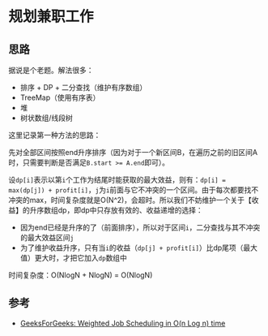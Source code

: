# 规划兼职工作

## 思路

据说是个老题。解法很多：

- 排序 + DP + 二分查找（维护有序数组）
- TreeMap（使用有序表）
- 堆
- 树状数组/线段树

这里记录第一种方法的思路：

先对全部区间按照end升序排序（因为对于一个新区间B，在遍历之前的旧区间A时，只需要判断是否满足`B.start >= A.end`即可）。

设`dp[i]`表示以第`i`个工作为结尾时能获取的最大效益，则有：`dp[i] = max(dp[j]) + profit[i]`，`j`为`i`前面与它不冲突的一个区间。由于每次都要找不冲突的max，时间复杂度就是O(N^2)，会超时。所以我们不妨维护一个关于【收益】的升序数组dp，即dp中只存放有效的、收益递增的选择：

- 因为end已经是升序的了（前面排序），所以对于区间`i`，二分查找与其不冲突的最大效益区间`j`
- 为了维护收益升序，只有当`i`的收益（`dp[j] + profit[i]`）比dp尾项（最大值）更大时，才把它加入`dp`数组中

时间复杂度：O(NlogN + NlogN) = O(NlogN)

## 参考

- [GeeksForGeeks: Weighted Job Scheduling in O(n Log n) time](https://www.geeksforgeeks.org/weighted-job-scheduling-log-n-time/)

